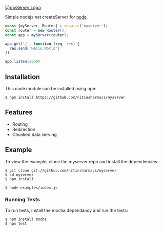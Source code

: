 [![myServer Logo](https://nitinsharmacs.github.io/projectsImages/myserver.png)](https://github.com/nitinsharmacs/myserver)

  Simple nodejs net createServer for [node](http://nodejs.org).

```js
const {myServer, Router} = require('myserver');
const router = new Router();
const app = myServer(router);

app.get('/', function (req, res) {
  res.send('Hello World')
})

app.listen(3000)
```

## Installation

This node module can be installed using npm

```console
$ npm install https://github.com/nitinsharmacs/myserver
```

## Features

  * Routing
  * Redirection
  * Chunked data serving

## Example

  To view the example, clone the myserver repo and install the dependencies:

```console
$ git clone git://github.com/nitinsharmacs/myserver
$ cd myserver
$ npm install
```

```console
$ node examples/index.js
```

### Running Tests

To run tests, install the mocha dependancy and run the tests:

```console
$ npm install mocha
$ npm test
```

